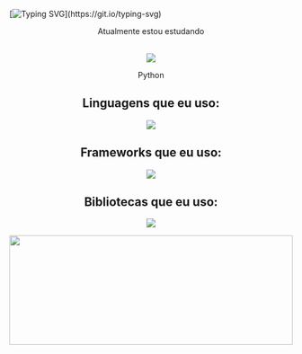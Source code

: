 [![Typing SVG](https://readme-typing-svg.herokuapp.com/?color=fff&size=35&center=true&vCenter=true&width=1000&lines=Olá+👋;+MEU+NOME+É+ÉVERTON+CORDEIRO;SEJA+BEM+VINDO!)](https://git.io/typing-svg)

<div align="center">
  <div>
   Atualmente estou estudando 
    <div> <br/> </div>
    <div> 
      <p  align="center">
       <img src="https://skillicons.dev/icons?i=python" />
      </p>
        <p> Python </p> 
    </div>
  </div>
  
  
 

##

<div align="center"> 
  <h2 align="center"> 
    Linguagens que eu uso: 
  </h2>
  <p align="between">
    <img src="https://skillicons.dev/icons?i=html,css,javascript" /> 
  </p>

  <h2 align="center"> 
    Frameworks que eu uso: 
  </h2>
  <p align="between">
    <img src="https://skillicons.dev/icons?i=tailwind,bootstrap" /> 
  </p>

  <h2 align="center"> 
    Bibliotecas que eu uso: 
  </h2>
  <p align="between">
    <img src="https://skillicons.dev/icons?i=p5js,jquery" /> 
  </p>
  
  <img width="100%" height="195px" src="https://github-readme-stats.vercel.app/api/top-langs/?username=evertoncordeiro1994&layout=compact&hide_border=true&title_color=fff&text_color=ff91a4&bg_color=0d1117" />
</div>
  
